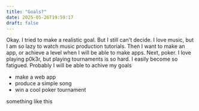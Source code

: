 ```yaml
---
title: "Goals?"
date: 2025-05-26T19:59:17
draft: false
---
```


Okay. I tried to make a realistic goal. But I still can't decide. I love music, but I am so lazy to watch music production tutorials. Then I want to make an app, or achieve a level when I will be able to make apps. Next, poker. I love playing p0k3r, but playing tournaments is so hard. I easily become so fatigued. Probably I will be able to achive my goals 
- make a web app
- produce a simple song
- win a cool poker tournament

something like this
